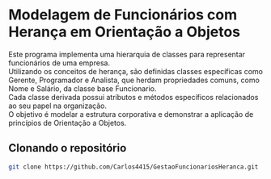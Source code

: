 # Modelagem de Funcionários com Herança em Orientação a Objetos

Este programa implementa uma hierarquia de classes para representar funcionários de uma empresa.   
Utilizando os conceitos de herança, são definidas classes específicas como Gerente, Programador e Analista, que herdam propriedades comuns, como Nome e Salário, da classe base Funcionario.   
Cada classe derivada possui atributos e métodos específicos relacionados ao seu papel na organização.   
O objetivo é modelar a estrutura corporativa e demonstrar a aplicação de princípios de Orientação a Objetos.  

## Clonando o repositório

```bash
git clone https://github.com/Carlos4415/GestaoFuncionariosHeranca.git